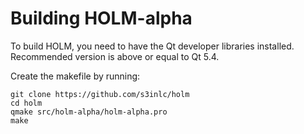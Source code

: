 # Building HOLM-alpha

To build HOLM, you need to have the Qt developer libraries installed. Recommended version is above or equal to Qt 5.4.

Create the makefile by running: 
```
git clone https://github.com/s3inlc/holm
cd holm
qmake src/holm-alpha/holm-alpha.pro
make
```
